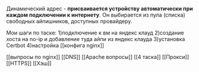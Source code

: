 
Динамический адрес - **присваивается устройству автоматически при каждом подключении к интернету**. Он выбирается из пула (списка) свободных айпишников, доступных провайдеру.

Мои шаги по таске:
1)подключение к вм на яндекс клауд
2)создание хоста на no-ip и добавление туда айпи из яндекс клауда
3)установка Certbot
4)настройка [[конфига nginx]]

[[выпросы по nginx]]
[[DNS]]
[[Apache вопросы]]
[[4 таска]]
[[Прокси]]
[[HTTPS]]
[[Хэш]]


